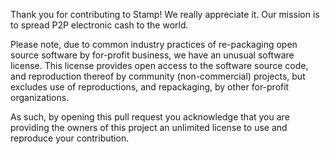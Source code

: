Thank you for contributing to Stamp! We really appreciate it. Our mission is to spread P2P electronic cash to the world. 

Please note, due to common industry practices of re-packaging open source software by for-profit business, we have an unusual software license. This license provides open access to the software source code, and reproduction thereof by community (non-commercial) projects, but excludes use of reproductions, and repackaging, by other for-profit organizations.

As such, by opening this pull request you acknowledge that you are providing the owners of this project an unlimited license to use and reproduce your contribution.